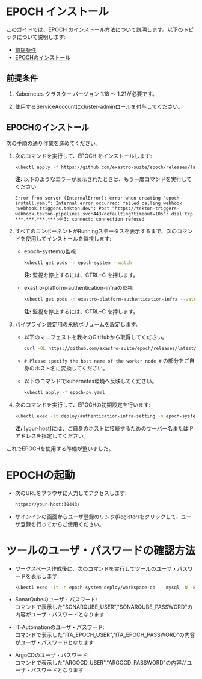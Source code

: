 # EPOCH インストール

このガイドでは、EPOCH のインストール方法について説明します。以下のトピックについて説明します:

* [前提条件](#前提条件)
* [EPOCHのインストール](#epochのインストール)

## 前提条件

1. Kubernetes クラスター バージョン 1.18 ～ 1.21が必要です。

1. 使用するServiceAccountにcluster-adminロールを付与してください。


## EPOCHのインストール

次の手順の通り作業を進めてください。

1. 次のコマンドを実行して、EPOCH をインストールします:

    ```bash
    kubectl apply -f https://github.com/exastro-suite/epoch/releases/latest/download/epoch-install.yaml
    ```

    **注:** 以下のようなエラーが表示されたときは、もう一度コマンドを実行してください
    ```
    Error from server (InternalError): error when creating "epoch-install.yaml": Internal error occurred: failed calling webhook "webhook.triggers.tekton.dev": Post "https://tekton-triggers-webhook.tekton-pipelines.svc:443/defaulting?timeout=10s": dial tcp ***.***.***.***:443: connect: connection refused
    ```
   

1. すべてのコンポーネントがRunningステータスを表示するまで、次のコマンドを使用してインストールを監視します:

    - epoch-systemの監視
        ```bash
        kubectl get pods -n epoch-system --watch
        ```
        **注:** 監視を停止するには、CTRL+C を押します。


    - exastro-platform-authentication-infraの監視
        ```bash
        kubectl get pods -n exastro-platform-authentication-infra --watch
        ```

        **注:** 監視を停止するには、CTRL+C を押します。

1. パイプライン設定用の永続ボリュームを設定します:

    - 以下のマニフェストを我々のGitHubから取得してください。

        ```bash
        curl -OL https://github.com/exastro-suite/epoch/releases/latest/download/epoch-pv.yaml
        ```

    - `# Please specify the host name of the worker node #` の部分をご自身のホスト名に変換してください。

    - 以下のコマンドでkubernetes環境へ反映してください。

        ```bash
        kubectl apply -f epoch-pv.yaml
        ```

1. 次のコマンドを実行して、EPOCHの初期設定を行います:

    ```bash
    kubectl exec -it deploy/authentication-infra-setting -n epoch-system -- bash /app/setting-script.sh [your-host]
    ```
    **注:** [your-host]には、ご自身のホストに接続するためのサーバー名またはIPアドレスを指定してください。


これでEPOCHを使用する準備が整いました。

# EPOCHの起動

- 次のURLをブラウザに入力してアクセスします:

    ```bash
    https://your-host:30443/
    ```

- サインインの画面からユーザ登録のリンク(Register)をクリックして、ユーザ登録を行ってからご使用ください。

# ツールのユーザ・パスワードの確認方法

- ワークスペース作成後に、次のコマンドを実行してツールのユーザ・パスワードを表示します:

    ```bash
    kubectl exec -it -n epoch-system deploy/workspace-db -- mysql -N -B -u root -ppassword workspace_db -e'select info from workspace_access;'
    ```

- SonarQubeのユーザ・パスワード:  
    コマンドで表示した"SONARQUBE_USER","SONARQUBE_PASSWORD"の内容がユーザ・パスワードとなります

- IT-Automationのユーザ・パスワード:  
    コマンドで表示した"ITA_EPOCH_USER","ITA_EPOCH_PASSWORD"の内容がユーザ・パスワードとなります

- ArgoCDのユーザ・パスワード:  
    コマンドで表示した"ARGOCD_USER","ARGOCD_PASSWORD"の内容がユーザ・パスワードとなります
